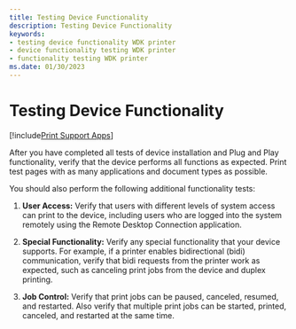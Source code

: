 ```yaml
---
title: Testing Device Functionality
description: Testing Device Functionality
keywords:
- testing device functionality WDK printer
- device functionality testing WDK printer
- functionality testing WDK printer
ms.date: 01/30/2023
---
```


# Testing Device Functionality

[!include[Print Support Apps](../includes/print-support-apps.md)]

After you have completed all tests of device installation and Plug and Play functionality, verify that the device performs all functions as expected. Print test pages with as many applications and document types as possible.

You should also perform the following additional functionality tests:

1. **User Access:** Verify that users with different levels of system access can print to the device, including users who are logged into the system remotely using the Remote Desktop Connection application.

1. **Special Functionality:** Verify any special functionality that your device supports. For example, if a printer enables bidirectional (bidi) communication, verify that bidi requests from the printer work as expected, such as canceling print jobs from the device and duplex printing.

1. **Job Control:** Verify that print jobs can be paused, canceled, resumed, and restarted. Also verify that multiple print jobs can be started, printed, canceled, and restarted at the same time.
